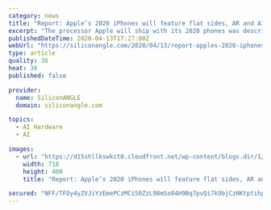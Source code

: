```yaml
---
category: news
title: "Report: Apple’s 2020 iPhones will feature flat sides, AR and AI optimizations"
excerpt: "The processor Apple will ship with its 2020 phones was described in similarly broad terms as a “significant upgrade.” However, the tipsters did specify that Apple’s chip designers are placing an emphasis on speeding up apps that provide AR and AR features. Such a performance boost could help the company provide a smoother experience for ..."
publishedDateTime: 2020-04-13T17:27:00Z
webUrl: "https://siliconangle.com/2020/04/13/report-apples-2020-iphones-will-feature-flat-sides-ar-ai-optimizations/"
type: article
quality: 36
heat: 36
published: false

provider:
  name: SiliconANGLE
  domain: siliconangle.com

topics:
  - AI Hardware
  - AI

images:
  - url: "https://d15shllkswkct0.cloudfront.net/wp-content/blogs.dir/1/files/2020/04/apple.png"
    width: 718
    height: 400
    title: "Report: Apple’s 2020 iPhones will feature flat sides, AR and AI optimizations"

secured: "NFF/TFOy4yZVJiYzEmePCzMCi50ZzL98mSo84H9Bq7pvQi7k9bjCzHKtptihpgyhtLEaWKpOGIPUzl/mNpSAarHaw+wL3QaVZPrO+PJooEOEnsSwM40U+DMc+c8bPypj4yyLOtrCjaxize+SUcgBNyVztT/5WuAGR0xc0CrINqxO0zjo+bBdlO24JjxXVBlJzr4+t6v6oen4PE62zIe8Z6MFuQlkfwQ8RReRN/bS/CLJLeb0XUDW12kaOkQGeHneu5XMdUmaTEIMlEJLoaqeKYmCWC9vqoBFtVMqi7UoZkl0fIpPl2mSNKQcBjQ/5PMj;yXj9l+nqYyCP01e+L7dQ8A=="
---
```



